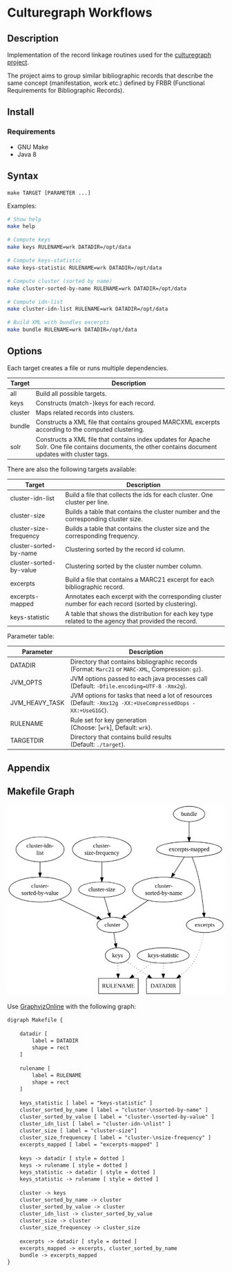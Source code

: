 # Culturegraph Workflows

## Description

Implementation of the record linkage routines used for the [culturegraph project](http://www.dnb.de/DE/Wir/Projekte/Abgeschlossen/culturegraph.html).

The project aims to group similar bibliographic records that describe the same
concept (manifestation, work etc.) defined by FRBR
(Functional Requirements for Bibliographic Records).

## Install

### Requirements

* GNU Make
* Java 8

## Syntax

```
make TARGET [PARAMETER ...]
```

Examples:

```bash
# Show help
make help
```

```bash
# Compute keys
make keys RULENAME=wrk DATADIR=/opt/data
```

```bash
# Compute keys-statistic
make keys-statistic RULENAME=wrk DATADIR=/opt/data
```

```bash
# Compute cluster (sorted by name)
make cluster-sorted-by-name RULENAME=wrk DATADIR=/opt/data
```

```bash
# Compute idn-list
make cluster-idn-list RULENAME=wrk DATADIR=/opt/data
```

```bash
# Build XML with bundles excerpts
make bundle RULENAME=wrk DATADIR=/opt/data
```

## Options

Each target creates a file or runs multiple dependencies.

| Target | Description |
| --- | --- |
| all | Build all possible targets. |
| keys | Constructs (match-)keys for each record. |
| cluster | Maps related records into clusters. |
| bundle | Constructs a XML file that contains grouped MARCXML excerpts according to the computed clustering. |
| solr | Constructs a XML file that contains index updates for Apache Solr. One file contains documents, the other contains document updates with cluster tags. |


There are also the following targets available:

| Target | Description |
| --- | --- |
| cluster-idn-list | Build a file that collects the ids for each cluster. One cluster per line. |
| cluster-size | Builds a table that contains the cluster number and the corresponding cluster size. |
| cluster-size-frequency | Builds a table that contains the cluster size and the corresponding frequency. |
| cluster-sorted-by-name | Clustering sorted by the record id column. |
| cluster-sorted-by-value | Clustering sorted by the cluster number column. |
| excerpts | Build a file that contains a MARC21 excerpt for each bibliographic record. |
| excerpts-mapped | Annotates each excerpt with the corresponding cluster number for each record (sorted by clustering). |
| keys-statistic | A table that shows the distribution for each key type related to the agency that provided the record. |

Parameter table:

| Parameter | Description |
| --- | --- |
| DATADIR | Directory that contains bibliographic records <br> (Format: `Marc21` or `MARC-XML`, Compression: `gz`). |
| JVM_OPTS | JVM options passed to each java processes call <br> (Default: `-Dfile.encoding=UTF-8 -Xmx2g`). |
| JVM_HEAVY_TASK | JVM options for tasks that need a lot of resources <br> (Default: `-Xmx12g -XX:+UseCompressedOops -XX:+UseG1GC`).
| RULENAME | Rule set for key generation <br> (Choose: [`wrk`], Default: `wrk`). |
| TARGETDIR |  Directory that contains build results <br> (Default: `./target`). |

## Appendix

## Makefile Graph

![](MakefileGraph.png)

Use [GraphvizOnline](https://dreampuf.github.io/GraphvizOnline/)
with the following graph:

```GraphViz
digraph Makefile {

    datadir [
        label = DATADIR
        shape = rect
    ]
    
    rulename [
        label = RULENAME
        shape = rect
    ]
    
    keys_statistic [ label = "keys-statistic" ]
    cluster_sorted_by_name [ label = "cluster-\nsorted-by-name" ]
    cluster_sorted_by_value [ label = "cluster-\nsorted-by-value" ]
    cluster_idn_list [ label = "cluster-idn-\nlist" ]
    cluster_size [ label = "cluster-size"]
    cluster_size_frequencey [ label = "cluster-\nsize-frequency" ]
    excerpts_mapped [ label = "excerpts-mapped" ]

    keys -> datadir [ style = dotted ]
    keys -> rulename [ style = dotted ]
    keys_statistic -> datadir [ style = dotted ]
    keys_statistic -> rulename [ style = dotted ]

    cluster -> keys
    cluster_sorted_by_name -> cluster
    cluster_sorted_by_value -> cluster
    cluster_idn_list -> cluster_sorted_by_value
    cluster_size -> cluster
    cluster_size_frequencey -> cluster_size
    
    excerpts -> datadir [ style = dotted ]
    excerpts_mapped -> excerpts, cluster_sorted_by_name
    bundle -> excerpts_mapped
}
```
